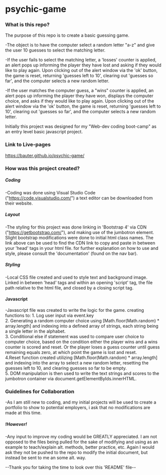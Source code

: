 # psychic-game

### What is this repo? ###

The purpose of this repo is to create a basic guessing game.

-The object is to have the computer select a random letter "a-z" and give the user 10 guesses to select the matching letter.

-If the user fails to select the matching letter, a 'losses' counter is applied, an alert pops up informing the player they have lost and asking if they would like to play again. Upon clicking out of the alert window via the 'ok' button, the game is reset, returning 'guesses left to 10', clearing out 'guesses so far', and the computer selects a new random letter. 
  
-If the user matches the computer guess, a "wins" counter is applied, an alert pops up informing the player they have won, displays the computer choice, and asks if they would like to play again. Upon clicking out of the alert window via the 'ok' button, the game is reset, returning 'guesses left to 10', clearing out 'guesses so far', and the computer selects a new random letter. 


Initially this project was designed for my "Web-dev coding boot-camp" as an entry level basic javascript project.

### Link to Live-pages ###

https://bauter.github.io/psychic-game/

### How was this project created? ###

##### Coding #####
-Coding was done using Visual Studio Code ("https://code.visualstudio.com/") a text editor can be downloaded from their website.

##### Layout #####
-The styling for this project was done linking in 'Bootstrap 4' via CDN ("https://getbootstrap.com/"), and making use of the jumbotron element. Slight bootstrap modifications were done to initial html class names. The link above can be used to find the CDN link to copy and paste in between your 'head' tags in your html file. for further explanation on how to use and style, please consult the 'documentation' (found on the nav bar).

##### Styling #####
-Local CSS file created and used to style text and background image. Linked in between 'head' tags and within an opening 'script' tag, the file path relative to the html file, and closed by a closing script tag. 

#### Javascript #####
-Javascript file was created to write the logic for the game. creating functions to:
    1. Log user input via event.key<br>
    2. Generating a random computer choice using [Math.floor(Math.random) * array.length] and indexing into a defined array of strings, each string being a single letter in the alphabet. <br>
    3. Conditional else if statement was used to compare user choice to computer choice, based on the condition either the player wins and a wins counter is scored and reset. Or the player loses a guess counter until guess remaining equals zero, at which point the game is lost and reset.<br>
    4.Reset function created utilizing [Math.floor(Math.random) * array.length] and indexing into the array to select a new random letter, resetting the guesses left to 10, and clearing guesses so far to be empty. <br>
    5. DOM manipulation is then used to write the text strings and scores to the jumbotron container via document.getElementByIds.innerHTML.<br>

### Guidelines for Collaboration ###

-As I am still new to coding, and my initial projects will be used to create a portfolio to show to potential employers, i ask that no modifications are made at this time.

##### !However! #####

 -Any input to improve my coding would be GREATLY appreciated. I am not opposed to the files being pulled for the sake of modifying and using as an example to teach/explain alt. methods, better practice, etc. Again I would ask they not be pushed to the repo to modify the initial document, but instead be sent to me an some alt. way.

 --Thank you for taking the time to look over this 'README' file--